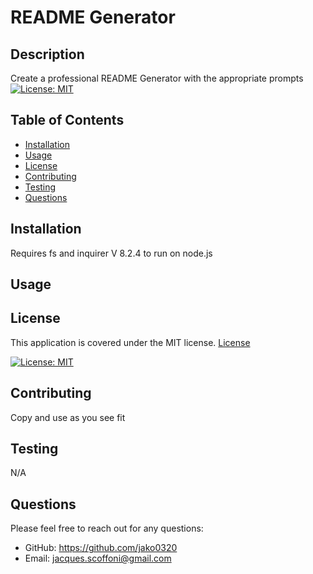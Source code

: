 
# README Generator

## Description
Create a professional README Generator with the appropriate prompts<br>
[![License: MIT](https://img.shields.io/badge/License-MIT-yellow.svg)](https://opensource.org/licenses/MIT)

## Table of Contents
- [Installation](#installation)
- [Usage](#usage)
- [License](#license)
- [Contributing](#contributing)
- [Testing](#testing)
- [Questions](#questions)

## Installation
Requires fs and inquirer V 8.2.4 to run on node.js

## Usage


## License

  
This application is covered under the MIT license. [License]( https://opensource.org/licenses/MIT )

  [![License: MIT](https://img.shields.io/badge/License-MIT-yellow.svg)](https://opensource.org/licenses/MIT)


## Contributing
Copy and use as you see fit

## Testing
N/A

## Questions
Please feel free to reach out for any questions:
- GitHub: https://github.com/jako0320
- Email: jacques.scoffoni@gmail.com
